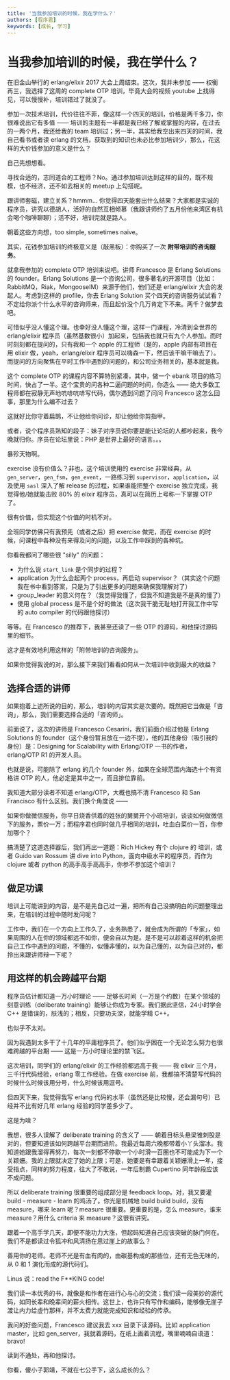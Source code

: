 ```yaml
---
title: '当我参加培训的时候，我在学什么？'
authors: [程序君]
keywords: [成长, 学习]
---
```


# 当我参加培训的时候，我在学什么？

在旧金山举行的 erlang/elixir 2017 大会上周结束。这次，我并未参加 —— 权衡再三，我选择了这周的 complete OTP 培训，毕竟大会的视频 youtube 上找得见，可以慢慢补，培训错过了就没了。

参加一次技术培训，代价往往不菲，像这样一个四天的培训，价格是两千多刀，你很难说出它有多值 —— 培训的主题有一半都是我已经了解或掌握的内容，在过去的一两个月，我还给我的 team 培训过；另一半，其实给我空出来四天的时间，我自己看书或者读 erlang 的文档，获取到的知识也未必比参加培训少，那么，花这样的大价钱参加的意义是什么？

自己先想想看。

寻找合适的，志同道合的工程师？No。通过参加培训达到这样的目的，既不规模，也不经济，还不如去相关的 meetup 上勾搭呢。

跟讲师套磁，建立关系？hmmm... 你觉得四天能套出什么结果？大家都是实诚的程序员，讲究以德胡人，活好的自然互相倾慕（我跟讲师约了五月份他来湾区有机会喝个咖啡聊聊）；活不好，培训完就是路人。

朝着这些方向想，too simple, sometimes naive。

其实，花钱参加培训的终极意义是（敲黑板）：你购买了一次 __附带培训的咨询服务__。

就拿我参加的 complete OTP 培训来说吧。讲师 Francesco 是 Erlang Solutions 的 founder。Erlang Solutions 是一个咨询公司，很多著名的开源项目（比如：RabbitMQ，Riak，MongooseIM）来源于他们，他们还是 erlang/elixir 大会的发起人。考虑到这样的 profile，你去 Erlang Solution 买个四天的咨询服务试试看？不定给你派个什么水平的咨询师来，而且起价没个几万肯定下不来。两千？做梦去吧。

可惜似乎没人懂这个理。也幸好没人懂这个理，这样一门课程，冷清到全世界的 erlang/elixir 程序员（虽然基数很小）加起来，包括我也就只有九个人参加。而时时刻刻都在提问的，只有我和一个 apple 的工程师（是的，apple 内部有项目在用 elixir 做，yeah，erlang/elixir 程序员可以嗨森一下，然后该干嘛干嘛去了）。而提问的方向聚焦在平时工作中遇到的问题的，和公司业务相关的，基本就是我。

这个 complete OTP 的课程内容不算特别紧凑，其中，做一个 ebank 项目的练习时间，快占了一半。这个宝贵的问各种二逼问题的时间，你造么 —— 绝大多数工程师都在寂静无声地吭哧吭哧写代码，偶尔遇到问题了问问 Francesco 这怎么回事，那里为什么编不过去？

这就好比你守着扁鹊，不让他给你问诊，却让他给你剪指甲。

或者，说个程序员熟知的段子：妹子对序员说你要是能让论坛的人都吵起来，我今晚就归你。序员在论坛里说：PHP 是世界上最好的语言。。。

暴殄天物啊。

exercise 没有价值么？非也。这个培训使用的 exercise 非常经典，从 ``gen_server``，``gen_fsm``，``gen_event``，一路练习到 ``supervisor``，``application``，以及使用 ``sasl`` 深入了解 release 的过程，如果谁能把整个 exercise 独立完成，我觉得他/她就能击败 80% 的 elixir 程序员，真可以在简历上号称一下掌握 OTP 了。

很有价值，但实现这个价值的时机不对。

全班同学仿佛只有我预先（或者之后）把 exercise 做完，而在 exercise 的时候，问课程中各种没有来得及问的问题，以及工作中踩到的各种坑。

你看我都问了哪些很 "silly" 的问题：

* 为什么说 ``start_link`` 是个同步的过程？
* application 为什么会起两个 process，再启动 supervisor？（其实这个问题我在书中看到答案，只是为了引出更多的问题来确保我理解对了）
* group_leader 的意义何在？（我觉得我懂了，但我不知道我是不是真的懂了）
* 使用 global process 是不是个好的做法（这次我干脆无耻地打开我工作中写的 auto compiler 的代码跟他探讨）

等等。在 Francesco 的推荐下，我甚至还读了一些 OTP 的源码，和他探讨源码里的细节。

这才是有效地利用这样的「附带培训的咨询服务」。

如果你觉得我说的对，那么接下来我们看看如何从一次培训中收到最大的收益？

## 选择合适的讲师

如果抱着上述所说的目的，那么，培训的内容其实是次要的。既然把它当做是「咨询」，那么，我们需要选择合适的「咨询师」。

前面说了，这次的讲师是 Francesco Cesarini，我们前面介绍过他是 Erlang Solutions 的 founder（这个身份暂且放在一边不提），他的其他身份（吸引我的身份）是：Designing for Scalability with
Erlang/OTP 一书的作者，erlang/OTP R1 的开发人员。

也就是说，可能除了 erlang 的几个 founder 外，如果在全球范围内海选十个有资格讲 OTP 的人，他必定是其中之一，而且排位靠前。

我知道大部分读者不知道 erlang/OTP，大概也搞不清 Francesco 和 San Francisco 有什么区别。我们换个角度说 ——

如果你做微信服务，你平日烧香供着的姓张的舅舅开个小班培训，谈谈如何做微信下的服务，票价一万；而程序君也同时做几乎相同的培训，吐血白菜价一百，你参加哪个？

搞清楚了这道选择器后，我们再出一道题：Rich Hickey 有个 clojure 的 培训，或者 Guido van Rossum 讲 dive into Python，面向中级水平的程序员，而作为 clojure 或者 python 的高手高手高高手，你参不参加这个培训？

## 做足功课

培训上可能讲到的内容，是不是先自己过一遍，把所有自己没搞明白的问题整理出来，在培训的过程中随时发问呢？

工作中，我们在一个方向上工作久了，业务熟悉了，就会成为所谓的「专家」，如果周围的人在你的领域都远不如你，便会自以为是。是不是可以趁着这样的机会把自己工作中遇到的问题，不懂的，似懂非懂的，以为自己懂的，以为自己对的，都拎出来跟讲师辩一下呢？

## 用这样的机会跨越平台期

程序员估计都知道一万小时理论 —— 足够长时间（一万是个约数）在某个领域的刻意训练（deliberate training）能够让你成为专家。我们据此坚信，24小时学会 C++ 是错误的，肤浅的；相反，只要功夫深，就能学精 C++。

也似乎不太对。

因为我遇到太多干了十几年的平庸程序员了。他们似乎困在一个无论怎么努力也很难跨越的平台期 —— 这是一万小时理论里的禁飞区。

这次培训，同学们的 erlang/elixir 的工作经验都远高于我 —— 我 elixir 三个月，三千行代码经验，erlang 零工作经验。在做 exercise 前，我都搞不清楚写代码的时候什么时候该用分号，什么时候该用逗号。

但四天下来，我觉得我写 erlang 代码的水平（虽然还是比较慢，还会漏句号）已经并不比有好几年 erlang 经验的同学差多少了。

这是为啥？

我想，很多人误解了 deliberate training 的含义了 —— 朝着目标头悬梁锥刺股是对的，但要知道该如何跨越平台期而进阶。我最近每周六晚都带着小丫头溜冰。我知道她跟我溜得再努力，每次一刻都不停歇一个小时滑一百圈也不可能成为下一个关颖姗。我的上限就决定了她的上限；可是，她要是有幸跟着关颖姗滑上一年，接受指点，同样的努力程度，往大了不敢说，一年后制霸 Cupertino 同年龄段应该不成问题。

所以 deliberate training 很重要的组成部分是 feedback loop。对，我又要灌 build - measure - learn 的鸡汤了。你光是机械地 build build build，没有 measure，哪来 learn 呢？measure 很重要。更重要的是，怎么 measure，谁来 measure？用什么 criteria 来 measure？这很有讲究。

跟着一个高手学几天，即便不能功力大涨，但起码知道自己应该突破的脉门何在。我们不是都读过令狐冲和风清扬在思过崖上的故事么？

善用你的老师。老师不光是有血有肉的，由碳基构成的那些位，还有无色无味的，从 0 和 1 演化而成的源代码们。

Linus 说：read the F**KING code!

我们读一本优秀的书，就像是和作者在进行心与心的交流；我们读一段美妙的源代码，如同长辈和晚辈间的薪火相传。这世上，也许只有写作和编码，能够像无崖子渡让内力给虚竹那样，并不太费力就能完成知识和经验的传承。

我问的好些问题，Francesco 建议我去 xxx 目录下读源码。比如 application master，比如 gen_server，我就着源码，在纸上画着流程，嘴里喃喃自语道：bravo!

读到不通处，再和他探讨。

你看，傻小子郭靖，不就在七公手下，这么成长的么？
